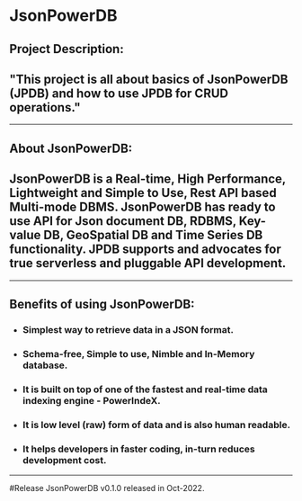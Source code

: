 # **JsonPowerDB**

## **Project Description:**

## "This project is all about basics of JsonPowerDB (JPDB) and how to use JPDB for CRUD operations."
---

## **About JsonPowerDB:**
## JsonPowerDB is a Real-time, High Performance, Lightweight and Simple to Use, Rest API based Multi-mode DBMS. JsonPowerDB has ready to use API for Json document DB, RDBMS, Key-value DB, GeoSpatial DB and Time Series DB functionality. JPDB supports and advocates for true serverless and pluggable API development.
---

## **Benefits of using JsonPowerDB:**

- ### Simplest way to retrieve data in a JSON format.
- ### Schema-free, Simple to use, Nimble and In-Memory database.
- ### It is built on top of one of the fastest and real-time data indexing engine - PowerIndeX.
- ### It is low level (raw) form of data and is also human readable.
- ### It helps developers in faster coding, in-turn reduces development cost.
---
#Release JsonPowerDB v0.1.0 released in Oct-2022.
